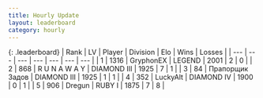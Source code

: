 ```yaml
---
title: Hourly Update
layout: leaderboard
category: hourly
---
```


{: .leaderboard}
| Rank | LV | Player | Division | Elo | Wins | Losses |
| --- | --- | --- | --- | --- | --- | --- |
| <span data-change="0">1</span> | 1316 | <span title="ID: 315148">GryphonEX</span> | LEGEND | <span data-change="0">2001</span> | <span data-change="0">2</span> | <span data-change="0">0</span> |
| <span data-change="-">2</span> | 868 | <span title="ID: 66144">R U N A W A Y</span> | DIAMOND III | <span data-change="-">1925</span> | <span data-change="-">7</span> | <span data-change="-">1</span> |
| <span data-change="-">3</span> | 84 | <span title="ID: 612521">Прапорщик Задов</span> | DIAMOND III | <span data-change="-">1925</span> | <span data-change="-">1</span> | <span data-change="-">1</span> |
| <span data-change="-">4</span> | 352 | <span title="ID: 512212">LuckyAlt</span> | DIAMOND IV | <span data-change="-">1900</span> | <span data-change="-">0</span> | <span data-change="-">1</span> |
| <span data-change="-3">5</span> | 906 | <span title="ID: 337810">Dregun</span> | RUBY I | <span data-change="0">1875</span> | <span data-change="6">7</span> | <span data-change="5">8</span> |